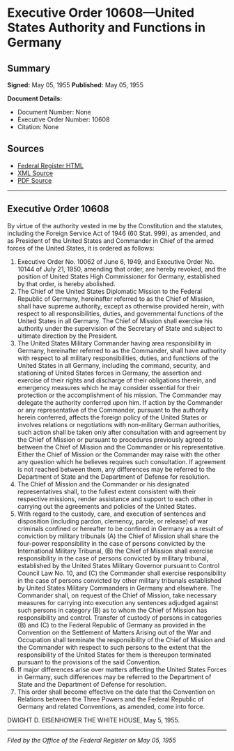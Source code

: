 # Executive Order 10608—United States Authority and Functions in Germany

## Summary

**Signed:** May 05, 1955
**Published:** May 05, 1955

**Document Details:**
- Document Number: None
- Executive Order Number: 10608
- Citation: None

## Sources
- [Federal Register HTML](https://www.presidency.ucsb.edu/documents/executive-order-10608-united-states-authority-and-functions-germany)
- [XML Source](None)
- [PDF Source](None)

---

## Executive Order 10608

By virtue of the authority vested in me by the Constitution and the statutes, including the Foreign Service Act of 1946 (60 Stat. 999), as amended, and as President of the United States and Commander in Chief of the armed forces of the United States, it is ordered as follows:
1. Executive Order No. 10062 of June 6, 1949, and Executive Order No. 10144 of July 21, 1950, amending that order, are hereby revoked, and the position of United States High Commissioner for Germany, established by that order, is hereby abolished.
2. The Chief of the United States Diplomatic Mission to the Federal Republic of Germany, hereinafter referred to as the Chief of Mission, shall have supreme authority, except as otherwise provided herein, with respect to all responsibilities, duties, and governmental functions of the United States in all Germany. The Chief of Mission shall exercise his authority under the supervision of the Secretary of State and subject to ultimate direction by the President.
3. The United States Military Commander having area responsibility in Germany, hereinafter referred to as the Commander, shall have authority with respect to all military responsibilities, duties, and functions of the United States in all Germany, including the command, security, and stationing of United States forces in Germany, the assertion and exercise of their rights and discharge of their obligations therein, and emergency measures which he may consider essential for their protection or the accomplishment of his mission. The Commander may delegate the authority conferred upon him. If action by the Commander or any representative of the Commander, pursuant to the authority herein conferred, affects the foreign policy of the United States or involves relations or negotiations with non-military German authorities, such action shall be taken only after consultation with and agreement by the Chief of Mission or pursuant to procedures previously agreed to between the Chief of Mission and the Commander or his representative. Either the Chief of Mission or the Commander may raise with the other any question which he believes requires such consultation. If agreement is not reached between them, any differences may be referred to the Department of State and the Department of Defense for resolution.
4. The Chief of Mission and the Commander or his designated representatives shall, to the fullest extent consistent with their respective missions, render assistance and support to each other in carrying out the agreements and policies of the United States.
5. With regard to the custody, care, and execution of sentences and disposition (including pardon, clemency, parole, or release) of war criminals confined or hereafter to be confined in Germany as a result of conviction by military tribunals (A) the Chief of Mission shall share the four-power responsibility in the case of persons convicted by the International Military Tribunal, (B) the Chief of Mission shall exercise responsibility in the case of persons convicted by military tribunal, established by the United States Military Governor pursuant to Control Council Law No. 10, and (C) the Commander shall exercise responsibility in the case of persons convicted by other military tribunals established by United States Military Commanders in Germany and elsewhere. The Commander shall, on request of the Chief of Mission, take necessary measures for carrying into execution any sentences adjudged against such persons in category (B) as to whom the Chief of Mission has responsibility and control. Transfer of custody of persons in categories (B) and (C) to the Federal Republic of Germany as provided in the Convention on the Settlement of Matters Arising out of the War and Occupation shall terminate the responsibility of the Chief of Mission and the Commander with respect to such persons to the extent that the responsibility of the United States for them is thereupon terminated pursuant to the provisions of the said Convention.
6. If major differences arise over matters affecting the United States Forces in Germany, such differences may be referred to the Department of State and the Department of Defense for resolution.
7. This order shall become effective on the date that the Convention on Relations between the Three Powers and the Federal Republic of Germany and related Conventions, as amended, come into force.

DWIGHT D. EISENHOWER
THE WHITE HOUSE,
May 5, 1955.

---

*Filed by the Office of the Federal Register on May 05, 1955*
